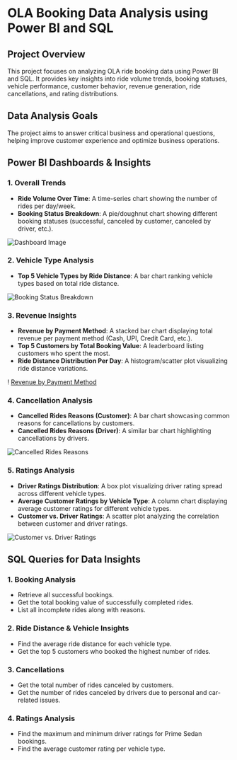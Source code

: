 # OLA Booking Data Analysis using Power BI and SQL

## Project Overview
This project focuses on analyzing OLA ride booking data using Power BI and SQL. It provides key insights into ride volume trends, booking statuses, vehicle performance, customer behavior, revenue generation, ride cancellations, and rating distributions.

## Data Analysis Goals
The project aims to answer critical business and operational questions, helping improve customer experience and optimize business operations.

## Power BI Dashboards & Insights
### **1. Overall Trends**
- **Ride Volume Over Time**: A time-series chart showing the number of rides per day/week.
- **Booking Status Breakdown**: A pie/doughnut chart showing different booking statuses (successful, canceled by customer, canceled by driver, etc.).

![Dashboard Image](https://github.com/ankur-jat0009/OLA-Vehicle-Data-Analysis/blob/main/Dashboard%20Photo/1.png)

### **2. Vehicle Type Analysis**
- **Top 5 Vehicle Types by Ride Distance**: A bar chart ranking vehicle types based on total ride distance.


![Booking Status Breakdown](https://github.com/ankur-jat0009/OLA-Vehicle-Data-Analysis/blob/main/Dashboard%20Photo/2.png)

### **3. Revenue Insights**
- **Revenue by Payment Method**: A stacked bar chart displaying total revenue per payment method (Cash, UPI, Credit Card, etc.).
- **Top 5 Customers by Total Booking Value**: A leaderboard listing customers who spent the most.
- **Ride Distance Distribution Per Day**: A histogram/scatter plot visualizing ride distance variations.


! [Revenue by Payment Method](https://github.com/ankur-jat0009/OLA-Vehicle-Data-Analysis/blob/main/Dashboard%20Photo/3.png)

### **4. Cancellation Analysis**
- **Cancelled Rides Reasons (Customer)**: A bar chart showcasing common reasons for cancellations by customers.
- **Cancelled Rides Reasons (Driver)**: A similar bar chart highlighting cancellations by drivers.
  
![Cancelled Rides Reasons](https://github.com/ankur-jat0009/OLA-Vehicle-Data-Analysis/blob/main/Dashboard%20Photo/4.png)

### **5. Ratings Analysis**
- **Driver Ratings Distribution**: A box plot visualizing driver rating spread across different vehicle types.
- **Average Customer Ratings by Vehicle Type**: A column chart displaying average customer ratings for different vehicle types.
- **Customer vs. Driver Ratings**: A scatter plot analyzing the correlation between customer and driver ratings.

  
![Customer vs. Driver Ratings](https://github.com/ankur-jat0009/OLA-Vehicle-Data-Analysis/blob/main/Dashboard%20Photo/5.png)


## SQL Queries for Data Insights
### **1. Booking Analysis**
- Retrieve all successful bookings.
- Get the total booking value of successfully completed rides.
- List all incomplete rides along with reasons.

### **2. Ride Distance & Vehicle Insights**
- Find the average ride distance for each vehicle type.
- Get the top 5 customers who booked the highest number of rides.

### **3. Cancellations**
- Get the total number of rides canceled by customers.
- Get the number of rides canceled by drivers due to personal and car-related issues.

### **4. Ratings Analysis**
- Find the maximum and minimum driver ratings for Prime Sedan bookings.
- Find the average customer rating per vehicle type.



